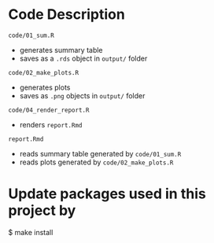 # Code Description

`code/01_sum.R`
- generates summary table
- saves as a `.rds` object in `output/` folder

`code/02_make_plots.R`
- generates plots
- saves as `.png` objects in `output/` folder

`code/04_render_report.R`
- renders `report.Rmd`

`report.Rmd`
- reads summary table generated by `code/01_sum.R`
- reads plots generated by `code/02_make_plots.R`

# Update packages used in this project by 
$ make install